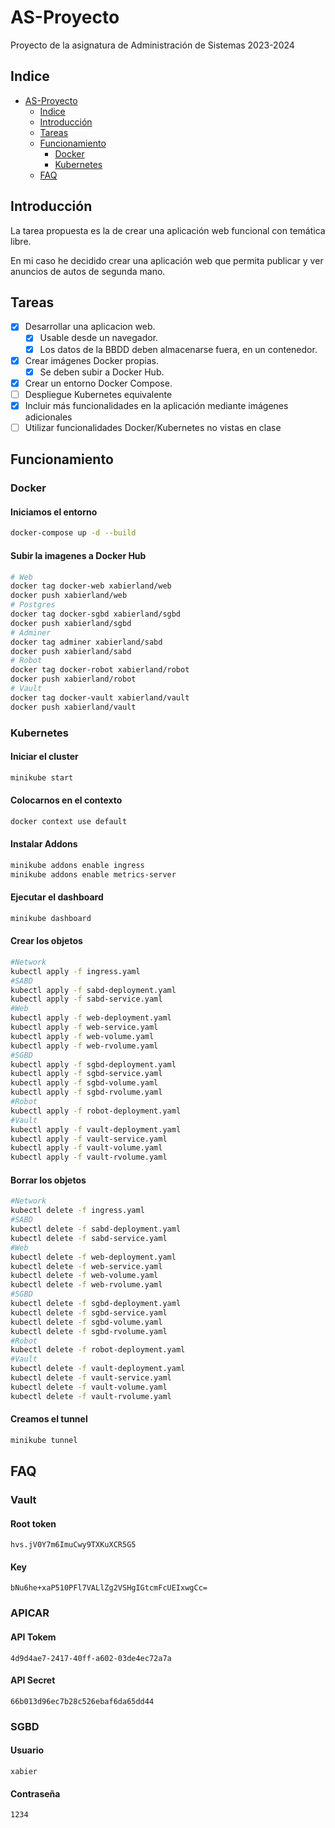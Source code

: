 # AS-Proyecto

Proyecto de la asignatura de Administración de Sistemas 2023-2024

## Indice

- [AS-Proyecto](#as-proyecto)
  - [Indice](#indice)
  - [Introducción](#introducción)
  - [Tareas](#tareas)
  - [Funcionamiento](#funcionamiento)
    - [Docker](#docker)
    - [Kubernetes](#kubernetes)
  - [FAQ](#faq)

## Introducción

La tarea propuesta es la de crear una aplicación web funcional con temática libre.

En mi caso he decidido crear una aplicación web que permita publicar y ver anuncios de autos de segunda mano.

## Tareas

- [X] Desarrollar una aplicacion web.
  - [X] Usable desde un navegador.
  - [X] Los datos de la BBDD deben almacenarse fuera, en un contenedor.
- [X] Crear imágenes Docker propias.
  - [x] Se deben subir a Docker Hub.
- [X] Crear un entorno Docker Compose.
- [ ] Despliegue Kubernetes equivalente
- [X] Incluir más funcionalidades en la aplicación mediante imágenes adicionales
- [ ] Utilizar funcionalidades Docker/Kubernetes no vistas en clase

## Funcionamiento

### Docker

#### Iniciamos el entorno

```bash
docker-compose up -d --build
```

#### Subir la imagenes a Docker Hub

```bash
# Web
docker tag docker-web xabierland/web
docker push xabierland/web
# Postgres
docker tag docker-sgbd xabierland/sgbd
docker push xabierland/sgbd
# Adminer
docker tag adminer xabierland/sabd
docker push xabierland/sabd
# Robot
docker tag docker-robot xabierland/robot
docker push xabierland/robot
# Vault
docker tag docker-vault xabierland/vault
docker push xabierland/vault

```

### Kubernetes

#### Iniciar el cluster

```bash
minikube start
```

#### Colocarnos en el contexto

```bash
docker context use default
```

#### Instalar Addons

```bash
minikube addons enable ingress
minikube addons enable metrics-server
```

#### Ejecutar el dashboard

```bash
minikube dashboard
```

#### Crear los objetos

```bash
#Network
kubectl apply -f ingress.yaml
#SABD
kubectl apply -f sabd-deployment.yaml
kubectl apply -f sabd-service.yaml
#Web
kubectl apply -f web-deployment.yaml
kubectl apply -f web-service.yaml
kubectl apply -f web-volume.yaml
kubectl apply -f web-rvolume.yaml
#SGBD
kubectl apply -f sgbd-deployment.yaml
kubectl apply -f sgbd-service.yaml
kubectl apply -f sgbd-volume.yaml
kubectl apply -f sgbd-rvolume.yaml
#Robot
kubectl apply -f robot-deployment.yaml
#Vault
kubectl apply -f vault-deployment.yaml
kubectl apply -f vault-service.yaml
kubectl apply -f vault-volume.yaml
kubectl apply -f vault-rvolume.yaml

```

#### Borrar los objetos

```bash
#Network
kubectl delete -f ingress.yaml
#SABD
kubectl delete -f sabd-deployment.yaml
kubectl delete -f sabd-service.yaml
#Web
kubectl delete -f web-deployment.yaml
kubectl delete -f web-service.yaml
kubectl delete -f web-volume.yaml
kubectl delete -f web-rvolume.yaml
#SGBD
kubectl delete -f sgbd-deployment.yaml
kubectl delete -f sgbd-service.yaml
kubectl delete -f sgbd-volume.yaml
kubectl delete -f sgbd-rvolume.yaml
#Robot
kubectl delete -f robot-deployment.yaml
#Vault
kubectl delete -f vault-deployment.yaml
kubectl delete -f vault-service.yaml
kubectl delete -f vault-volume.yaml
kubectl delete -f vault-rvolume.yaml

```

#### Creamos el tunnel

```bash
minikube tunnel
```

## FAQ

### Vault

#### Root token

```hvs.jV0Y7m6ImuCwy9TXKuXCR5G5```

#### Key

```bNu6he+xaP510PFl7VALlZg2VSHgIGtcmFcUEIxwgCc=```

### APICAR

#### API Tokem

```4d9d4ae7-2417-40ff-a602-03de4ec72a7a```

#### API Secret

```66b013d96ec7b28c526ebaf6da65dd44```

### SGBD

#### Usuario

```xabier```

#### Contraseña

```1234```